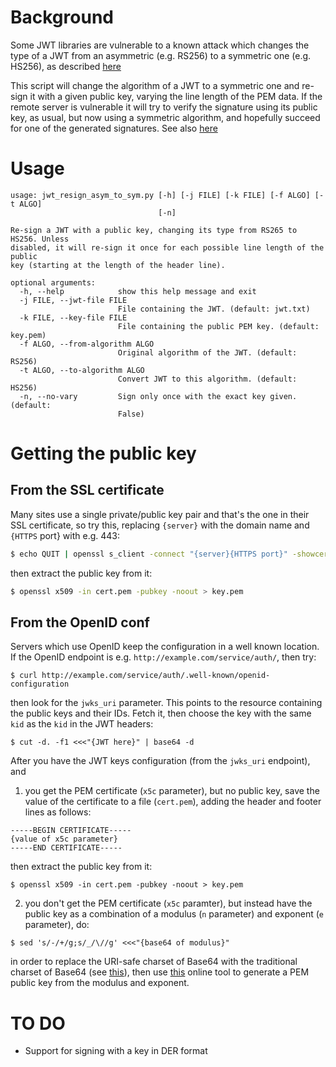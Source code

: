 # Background

Some JWT libraries are vulnerable to a known attack which changes
the type of a JWT from an asymmetric (e.g. RS256) to a symmetric
one (e.g. HS256), as described
[here](https://auth0.com/blog/critical-vulnerabilities-in-json-web-token-libraries/)

This script will change the algorithm of a JWT to a symmetric one and re-sign
it with a given public key, varying the line length of the PEM data. If the
remote server is vulnerable it will try to verify the signature using its
public key, as usual, but now using a symmetric algorithm, and hopefully
succeed for one of the generated signatures. See also
[here](https://www.nccgroup.trust/uk/about-us/newsroom-and-events/blogs/2019/january/jwt-attack-walk-through/)

# Usage

```
usage: jwt_resign_asym_to_sym.py [-h] [-j FILE] [-k FILE] [-f ALGO] [-t ALGO]
                                 [-n]

Re-sign a JWT with a public key, changing its type from RS265 to HS256. Unless
disabled, it will re-sign it once for each possible line length of the public
key (starting at the length of the header line).

optional arguments:
  -h, --help            show this help message and exit
  -j FILE, --jwt-file FILE
                        File containing the JWT. (default: jwt.txt)
  -k FILE, --key-file FILE
                        File containing the public PEM key. (default: key.pem)
  -f ALGO, --from-algorithm ALGO
                        Original algorithm of the JWT. (default: RS256)
  -t ALGO, --to-algorithm ALGO
                        Convert JWT to this algorithm. (default: HS256)
  -n, --no-vary         Sign only once with the exact key given. (default:
                        False)
```

# Getting the public key 

## From the SSL certificate

Many sites use a single private/public key pair and that's the one
in their SSL certificate, so try this, replacing `{server}` with the
domain name and `{HTTPS` port} with e.g. 443:

```bash
$ echo QUIT | openssl s_client -connect "{server}{HTTPS port}" -showcerts > /dev/null
```

then extract the public key from it:

```bash
$ openssl x509 -in cert.pem -pubkey -noout > key.pem
```

## From the OpenID conf

Servers which use OpenID keep the configuration in a well known
location. If the OpenID endpoint is e.g.
`http://example.com/service/auth/`, then try:

```
$ curl http://example.com/service/auth/.well-known/openid-configuration
```

then look for the `jwks_uri` parameter. This points to the resource
containing the public keys and their IDs. Fetch it, then choose the
key with the same `kid` as the `kid` in the JWT headers:

```
$ cut -d. -f1 <<<"{JWT here}" | base64 -d
```

After you have the JWT keys configuration (from the `jwks_uri`
endpoint), and

1. you get the PEM certificate (`x5c` parameter), but no public key,
   save the value of the certificate to a file (`cert.pem`), adding
   the header and footer lines as follows:

```
-----BEGIN CERTIFICATE-----
{value of x5c parameter}
-----END CERTIFICATE-----
```

   then extract the public key from it:

```
$ openssl x509 -in cert.pem -pubkey -noout > key.pem
```

2. you don't get the PEM certificate (`x5c` paramter), but instead
   have the public key as a combination of a modulus (`n` parameter)
   and exponent (`e` parameter), do:

```
$ sed 's/-/+/g;s/_/\//g' <<<"{base64 of modulus}"
```

   in order to replace the URI-safe charset of Base64 with the traditional
   charset of Base64 (see [this](https://stackoverflow.com/a/13195218/8457586)),
   then use [this](https://superdry.apphb.com/tools/online-rsa-key-converter)
   online tool to generate a PEM public key from the modulus and exponent. 

# TO DO

* Support for signing with a key in DER format
